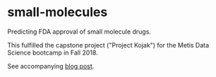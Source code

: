 # small-molecules
Predicting FDA approval of small molecule drugs.

This fulfilled the capstone project ("Project Kojak") for the Metis Data Science bootcamp in Fall 2018.

See accompanying [blog post](https://kbfreder.github.io/2018-12-12-Small-Molecules.html).

